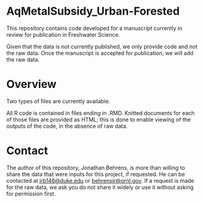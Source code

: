 # AqMetalSubsidy_Urban-Forested

This repository contains code developed for a manuscript currently in review for publication in Freshwater Science. 

Given that the data is not currently published, we only provide code and not the raw data. Once the manuscript is accepted for publication, we will add the raw data.

# Overview

Two types of files are currently available. 

All R code is contained in files ending in .RMD. Knitted documents for each of those files are provided as HTML; this is done to enable viewing of the outputs of the code, in the absence of raw data.

# Contact

The author of this repository, Jonathan Behrens, is more than willing to share the data that were inputs for this project, if requested. He can be contacted at jrb146@duke.edu or behrensjr@ornl.gov. 
If a request is made for the raw data, we ask you do not share it widely or use it without asking for permission first. 
